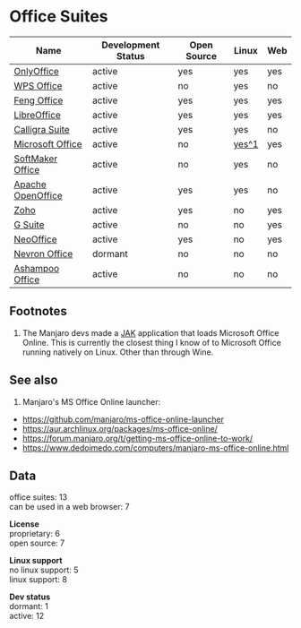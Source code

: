# Office Suites
Name|Development Status|Open Source|Linux|Web
-|-|-|-|-
[OnlyOffice](http://www.onlyoffice.com/)|active|yes|yes|yes
[WPS Office](https://www.wps.com/)|active|no|yes|no
[Feng Office](https://www.fengoffice.com/web/)|active|yes|yes|yes
[LibreOffice](https://www.libreoffice.org/)|active|yes|yes|yes
[Calligra Suite](https://www.calligra.org/)|active|yes|yes|no
[Microsoft Office](https://products.office.com/en-US/)|active|no|[yes^1](https://gitlab.manjaro.org/applications/ms-office-online-launcher)|yes
[SoftMaker Office](http://www.freeoffice.com/en/)|active|no|yes|no
[Apache OpenOffice](https://www.openoffice.org/)|active|yes|yes|no
[Zoho](https://www.zoho.com/)|active|yes|no|yes
[G Suite](https://gsuite.google.com/)|active|no|no|yes
[NeoOffice](https://www.neooffice.org/neojava/en/index.php)|active|yes|no|yes
[Nevron Office](https://www.nevronoffice.com/)|dormant|no|no|no
[Ashampoo Office](https://www.ashampoo.com/en/usd/pin/0638/office-software/Ashampoo-Office-2016)|active|no|no|no

## Footnotes
1. The Manjaro devs made a [JAK](https://github.com/codesardine/Jade-Application-Kit) application that loads Microsoft Office Online. This is currently the closest thing I know of to Microsoft Office running natively on Linux. Other than through Wine.

## See also
1. Manjaro's MS Office Online launcher:

- https://github.com/manjaro/ms-office-online-launcher
- https://aur.archlinux.org/packages/ms-office-online/
- https://forum.manjaro.org/t/getting-ms-office-online-to-work/
- https://www.dedoimedo.com/computers/manjaro-ms-office-online.html

## Data
office suites: 13  
can be used in a web browser: 7

**License**  
proprietary: 6  
open source: 7  

**Linux support**  
no linux support: 5  
linux support: 8  

**Dev status**  
dormant: 1  
active: 12
